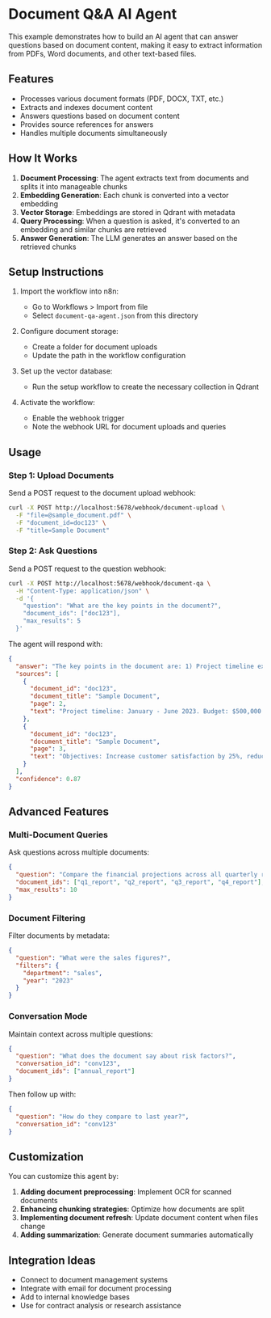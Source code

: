 # Document Q&A AI Agent

This example demonstrates how to build an AI agent that can answer questions based on document content, making it easy to extract information from PDFs, Word documents, and other text-based files.

## Features

- Processes various document formats (PDF, DOCX, TXT, etc.)
- Extracts and indexes document content
- Answers questions based on document content
- Provides source references for answers
- Handles multiple documents simultaneously

## How It Works

1. **Document Processing**: The agent extracts text from documents and splits it into manageable chunks
2. **Embedding Generation**: Each chunk is converted into a vector embedding
3. **Vector Storage**: Embeddings are stored in Qdrant with metadata
4. **Query Processing**: When a question is asked, it's converted to an embedding and similar chunks are retrieved
5. **Answer Generation**: The LLM generates an answer based on the retrieved chunks

## Setup Instructions

1. Import the workflow into n8n:
   - Go to Workflows > Import from file
   - Select `document-qa-agent.json` from this directory

2. Configure document storage:
   - Create a folder for document uploads
   - Update the path in the workflow configuration

3. Set up the vector database:
   - Run the setup workflow to create the necessary collection in Qdrant

4. Activate the workflow:
   - Enable the webhook trigger
   - Note the webhook URL for document uploads and queries

## Usage

### Step 1: Upload Documents

Send a POST request to the document upload webhook:

```bash
curl -X POST http://localhost:5678/webhook/document-upload \
  -F "file=@sample_document.pdf" \
  -F "document_id=doc123" \
  -F "title=Sample Document"
```

### Step 2: Ask Questions

Send a POST request to the question webhook:

```bash
curl -X POST http://localhost:5678/webhook/document-qa \
  -H "Content-Type: application/json" \
  -d '{
    "question": "What are the key points in the document?",
    "document_ids": ["doc123"],
    "max_results": 5
  }'
```

The agent will respond with:

```json
{
  "answer": "The key points in the document are: 1) Project timeline extends from January to June 2023, 2) Budget allocation is $500,000, 3) Main objectives include increasing customer satisfaction by 25% and reducing operational costs by 15%, 4) Team consists of 8 members across 3 departments.",
  "sources": [
    {
      "document_id": "doc123",
      "document_title": "Sample Document",
      "page": 2,
      "text": "Project timeline: January - June 2023. Budget: $500,000."
    },
    {
      "document_id": "doc123",
      "document_title": "Sample Document",
      "page": 3,
      "text": "Objectives: Increase customer satisfaction by 25%, reduce operational costs by 15%."
    }
  ],
  "confidence": 0.87
}
```

## Advanced Features

### Multi-Document Queries

Ask questions across multiple documents:

```json
{
  "question": "Compare the financial projections across all quarterly reports",
  "document_ids": ["q1_report", "q2_report", "q3_report", "q4_report"],
  "max_results": 10
}
```

### Document Filtering

Filter documents by metadata:

```json
{
  "question": "What were the sales figures?",
  "filters": {
    "department": "sales",
    "year": "2023"
  }
}
```

### Conversation Mode

Maintain context across multiple questions:

```json
{
  "question": "What does the document say about risk factors?",
  "conversation_id": "conv123",
  "document_ids": ["annual_report"]
}
```

Then follow up with:

```json
{
  "question": "How do they compare to last year?",
  "conversation_id": "conv123"
}
```

## Customization

You can customize this agent by:

1. **Adding document preprocessing**: Implement OCR for scanned documents
2. **Enhancing chunking strategies**: Optimize how documents are split
3. **Implementing document refresh**: Update document content when files change
4. **Adding summarization**: Generate document summaries automatically

## Integration Ideas

- Connect to document management systems
- Integrate with email for document processing
- Add to internal knowledge bases
- Use for contract analysis or research assistance
